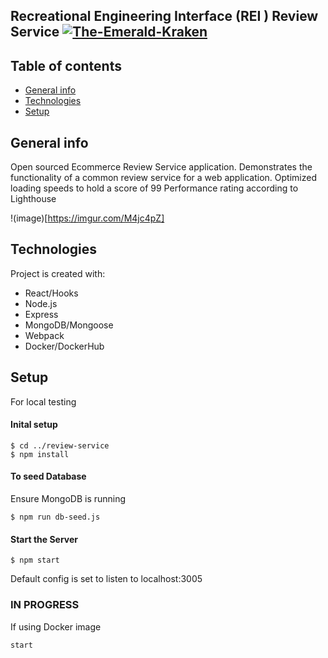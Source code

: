 ## Recreational Engineering Interface (REI ) Review Service [![The-Emerald-Kraken](https://circleci.com/gh/The-Emerald-Kraken/review-service.svg?style=shield)](https://circleci.com/gh/The-Emerald-Kraken/review-service)

## Table of contents
* [General info](#general-info)
* [Technologies](#technologies)
* [Setup](#setup)

## General info
Open sourced Ecommerce Review Service application. Demonstrates the functionality of a common review service for a web application. Optimized loading speeds to hold a score of 99 Performance rating according to Lighthouse  

!(image)[https://imgur.com/M4jc4pZ]
	
## Technologies
Project is created with:
* React/Hooks
* Node.js
* Express
* MongoDB/Mongoose
* Webpack
* Docker/DockerHub
	
## Setup

For local testing
#### Inital setup 
```
$ cd ../review-service
$ npm install
```
#### To seed Database
Ensure MongoDB is running
```
$ npm run db-seed.js
```
#### Start the Server
```
$ npm start
```
Default config is set to listen to localhost:3005

### IN PROGRESS
If using Docker image
```
start
```
